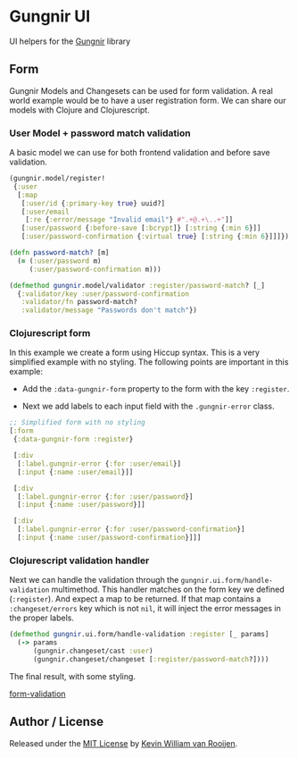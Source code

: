 # Gungnir UI

UI helpers for the [Gungnir](https://www.github.com/kwrooijen/gungnir) library

## Form

Gungnir Models and Changesets can be used for form validation. A real world
example would be to have a user registration form. We can share our models with
Clojure and Clojurescript.

### User Model + password match validation

A basic model we can use for both frontend validation and before save
validation.

```clojure
(gungnir.model/register!
 {:user
  [:map
   [:user/id {:primary-key true} uuid?]
   [:user/email
    [:re {:error/message "Invalid email"} #".+@.+\..+"]]
   [:user/password {:before-save [:bcrypt]} [:string {:min 6}]]
   [:user/password-confirmation {:virtual true} [:string {:min 6}]]]})

(defn password-match? [m]
  (= (:user/password m)
     (:user/password-confirmation m)))

(defmethod gungnir.model/validator :register/password-match? [_]
  {:validator/key :user/password-confirmation
   :validator/fn password-match?
   :validator/message "Passwords don't match"})
```

### Clojurescript form

In this example we create a form using Hiccup syntax. This is a very simplified
example with no styling. The following points are important in this example:

* Add the `:data-gungnir-form` property to the form with the key `:register`.

* Next we add labels to each input field with the `.gungnir-error` class.

```clojure
;; Simplified form with no styling
[:form
 {:data-gungnir-form :register}

 [:div
  [:label.gungnir-error {:for :user/email}]
  [:input {:name :user/email}]]

 [:div
  [:label.gungnir-error {:for :user/password}]
  [:input {:name :user/password}]]

 [:div
  [:label.gungnir-error {:for :user/password-confirmation}]
  [:input {:name :user/password-confirmation}]]]
```

### Clojurescript validation handler

Next we can handle the validation through the
`gungnir.ui.form/handle-validation` multimethod. This handler matches on the
form key we defined (`:register`). And expect a map to be returned. If that map
contains a `:changeset/errors` key which is not `nil`, it will inject the error
messages in the proper labels.

```clojure
(defmethod gungnir.ui.form/handle-validation :register [_ params]
  (-> params
      (gungnir.changeset/cast :user)
      (gungnir.changeset/changeset [:register/password-match?])))
```

The final result, with some styling.

[form-validation](https://kwrooijen.github.io/gungnir/images/form-validation.gif)


## Author / License

Released under the [MIT License] by [Kevin William van Rooijen].

[Kevin William van Rooijen]: https://twitter.com/kwrooijen

[MIT License]: https://github.com/kwrooijen/gungnir/blob/master/LICENSE
